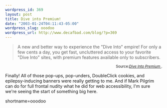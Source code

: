 ```yaml
--- 
wordpress_id: 369
layout: post
title: Dive into Premium!
date: "2003-01-24T04:11:43-05:00"
wordpress_slug: ooodoo
wordpress_url: http://www.decafbad.com/blog/?p=369
---
```

<blockquote cite="http://diveintomark.org/premium/">A new and better way to experience the "Dive Into" empire!  For only a few cents a day, you get fast, uncluttered access to your favorite "Dive Into" sites, with premium features available only to subscribers. </blockquote><div class="credit" align="right"><small>Source:<cite><a href="http://diveintomark.org/premium/">Dive Into Premium </a></cite>.</small></div>
<p>Finally!  All of those pop-ups, pop-unders, DoubleClick cookies, and epilepsy-inducing banners were really getting to me.  And if Mark Pilgrim can do for full frontal nudity what he did for web accessibility, I'm sure we're seeing the start of something big here.</p>
<!--more-->
shortname=ooodoo
